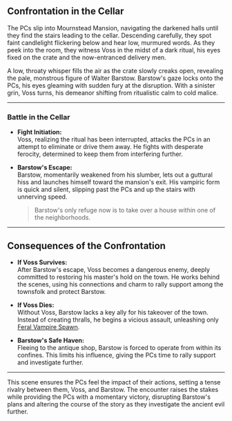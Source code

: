 
## Confrontation in the Cellar

The PCs slip into Mournstead Mansion, navigating the darkened halls until they find the stairs leading to the cellar. Descending carefully, they spot faint candlelight flickering below and hear low, murmured words. As they peek into the room, they witness Voss in the midst of a dark ritual, his eyes fixed on the crate and the now-entranced delivery men.

A low, throaty whisper fills the air as the crate slowly creaks open, revealing the pale, monstrous figure of Walter Barstow. Barstow's gaze locks onto the PCs, his eyes gleaming with sudden fury at the disruption. With a sinister grin, Voss turns, his demeanor shifting from ritualistic calm to cold malice.

---

### Battle in the Cellar

- **Fight Initiation:**  
  Voss, realizing the ritual has been interrupted, attacks the PCs in an attempt to eliminate or drive them away. He fights with desperate ferocity, determined to keep them from interfering further.

- **Barstow's Escape:**  
  Barstow, momentarily weakened from his slumber, lets out a guttural hiss and launches himself toward the mansion's exit. His vampiric form is quick and silent, slipping past the PCs and up the stairs with unnerving speed.

  > Barstow's only refuge now is to take over a house within one of the neighborhoods.

---

## Consequences of the Confrontation

- **If Voss Survives:**  
  After Barstow's escape, Voss becomes a dangerous enemy, deeply committed to restoring his master's hold on the town. He works behind the scenes, using his connections and charm to rally support among the townsfolk and protect Barstow.

- **If Voss Dies:**  
  Without Voss, Barstow lacks a key ally for his takeover of the town. Instead of creating thralls, he begins a vicious assault, unleashing only [Feral Vampire Spawn](../../../../Mourn's-Folly/NPCs/Creature-Stat-Blocks/Feral-Vampire-Spawn).

- **Barstow's Safe Haven:**  
  Fleeing to the antique shop, Barstow is forced to operate from within its confines. This limits his influence, giving the PCs time to rally support and investigate further.

---

This scene ensures the PCs feel the impact of their actions, setting a tense rivalry between them, Voss, and Barstow. The encounter raises the stakes while providing the PCs with a momentary victory, disrupting Barstow's plans and altering the course of the story as they investigate the ancient evil further.
